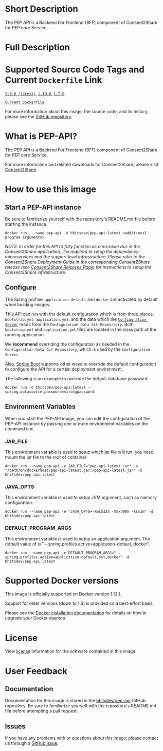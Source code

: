 # Short Description

The PEP API is a Backend For Frontend (BFF) component of Consent2Share for PEP core Service.

# Full Description

# Supported Source Code Tags and Current `Dockerfile` Link

[`2.0.0 (latest)`](https://github.com/bhits-dev/pep-api/releases/tag/2.0.0), [`1.10.0`](https://github.com/bhits-dev/pep-api/releases/tag/1.10.0), [`1.7.0`](https://github.com/bhits-dev/pep-api/releases/tag/1.7.0)

[`Current Dockerfile`](https://github.com/bhits-dev/pep-api/blob/master/pep-api/src/main/docker/Dockerfile)

For more information about this image, the source code, and its history, please see the [GitHub repository](https://github.com/bhits-dev/pep-api).

# What is PEP-API?

The PEP API is a Backend For Frontend (BFF) component of Consent2Share for PEP core Service.

For more information and related downloads for Consent2Share, please visit [Consent2Share](https://bhits-dev.github.io/consent2share/).
# How to use this image

## Start a PEP-API instance

Be sure to familiarize yourself with the repository's [README.md](https://github.com/bhits-dev/pep-api) file before starting the instance.

`docker run  --name pep-api -d bhitsdev/pep-api:latest <additional program arguments>`

*NOTE: In order for this API to fully function as a microservice in the Consent2Share application, it is required to setup the dependency microservices and the support level infrastructure. Please refer to the Consent2Share Deployment Guide in the corresponding Consent2Share release (see [Consent2Share Releases Page](https://github.com/bhits-dev/consent2share/releases)) for instructions to setup the Consent2Share infrastructure.*
## Configure

The Spring profiles `application-default` and `docker` are activated by default when building images.

This API can run with the default configuration which is from three places: `bootstrap.yml`, `application.yml`, and the data which the [`Configuration Server`](https://github.com/bhits-dev/config-server) reads from the `Configuration Data Git Repository`. Both `bootstrap.yml` and `application.yml` files are located in the class path of the running application.

We **recommend** overriding the configuration as needed in the `Configuration Data Git Repository`, which is used by the `Configuration Server`.

Also, [Spring Boot](https://projects.spring.io/spring-boot/) supports other ways to override the default configuration to configure the API for a certain deployment environment. 

The following is an example to override the default database password:

`docker run -d bhitsdev/pep-api:latest --spring.datasource.password=strongpassword`

## Environment Variables

When you start the PEP-API image, you can edit the configuration of the PEP-API instance by passing one or more environment variables on the command line. 

### JAR_FILE

This environment variable is used to setup which jar file will run. you need mount the jar file to the root of container.

`docker run --name pep-api -e JAR_FILE="pep-api-latest.jar" -v "/path/on/dockerhost/pep-api-latest.jar:/pep-api-latest.jar" -d bhitsdev/pep-api:latest`

### JAVA_OPTS 

This environment variable is used to setup JVM argument, such as memory configuration.

`docker run --name pep-api -e "JAVA_OPTS=-Xms512m -Xmx700m -Xss1m" -d bhitsdev/pep-api:latest`

### DEFAULT_PROGRAM_ARGS 

This environment variable is used to setup an application argument. The default value of is "--spring.profiles.active=application-default, docker".

`docker run --name pep-api -e DEFAULT_PROGRAM_ARGS="--spring.profiles.active=application-default,ssl,docker" -d bhitsdev/pep-api:latest`

# Supported Docker versions

This image is officially supported on Docker version 1.12.1.

Support for older versions (down to 1.6) is provided on a best-effort basis.

Please see the [Docker installation documentation](https://docs.docker.com/engine/installation/) for details on how to upgrade your Docker daemon.

# License

View [license](https://github.com/bhits-dev/pep-api/blob/master/LICENSE) information for the software contained in this image.

# User Feedback

## Documentation 

Documentation for this image is stored in the [bhitsdev/pep-api](https://github.com/bhits-dev/pep-api) GitHub repository. Be sure to familiarize yourself with the repository's README.md file before attempting a pull request.

## Issues

If you have any problems with or questions about this image, please contact us through a [GitHub issue](https://github.com/bhits-dev/pep-api/issues).